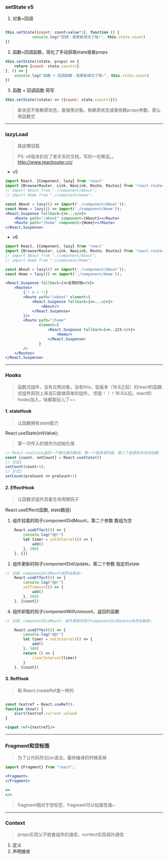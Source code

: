 ### setState v5 
1. 对象+回调
```jsx

this.setState({count: count+value*1}, function () {
            console.log("回调：我更新成功了哈~", this.state.count)
})

```
2. 函数+回调函数，简化了手动获取state或者props
```jsx
this.setState((state, props) => {
    return {count: state.count+1}
}, () => {
    console.log("函数 + 回调函数：我更新成功了哈~", this.state.count)
})
```

3. 函数 + 回调函数 简写
```jsx
this.setState((state) => ({count: state.count+1}))
```

> 新状态不依赖原状态，直接用对象。依赖原状态或者依赖props参数，那么用函数式

---

### lazyLoad
> 路由懒加载

> PS: v6版本扒拉了老半天的文档，写的一坨稀泥。。
http://www.reactrouter.cn/
* v5
```jsx
import React, {Component, lazy} from 'react'
import {BrowserRouter, Link, NavLink, Route, Routes} from "react-router-dom";
// import About from "./component/About";
// import Home from "./component/Home";

const About = lazy(() => import('./component/About'));
const Home = lazy(() => import('./component/Home'));
<React.Suspense fallback={<>...</>}>
    <Route path="/about" component={About}></Route>
    <Route path="/home" component={Home}></Route>
</React.Suspense>
```

* v6
```jsx
import React, {Component, lazy} from 'react'
import {BrowserRouter, Link, NavLink, Route, Routes} from "react-router-dom";
// import About from "./component/About";
// import Home from "./component/Home";

const About = lazy(() => import('./component/About'));
const Home = lazy(() => import('./component/Home'));

<React.Suspense fallback={<>全局的哈</>}>
    <Routes>
        {/* 6.x */}
        <Route path="/about" element={
            <React.Suspense fallback={<>...</>}>
                <About/>
            </React.Suspense>
        }/>
        <Route path="/home"
               element={
                   <React.Suspense fallback={<>..123.</>}>
                       <Home/>
                   </React.Suspense>
               }
        />
    </Routes>
</React.Suspense>
```
---
### Hooks
> 函数式组件，没有实例对象，没有this，低版本（16.8之前）的react的函数式组件原则上来说只能做简单的组件。
> 但是！！！16.8以后，react的hooks加入，啥都能玩儿了~~
#### 1. stateHook
> 让函数拥有state能力

React.useState(initValue);
> 第一次传入的值作为初始化值

```jsx
// React.useState返回一个俩元素的数组，第一个是原来的值，第二个是更新状态的函数
const [count, setCount] = React.useState(0)
// 方式1
setCount(count+1);
// 方式2
setCount(preCount => preCount+1)
```

#### 2. EffectHook
> 让函数式组件具备生命周期钩子

React.useEffect(函数, state数组)

1. 组件挂载的钩子componentDidMount，第二个参数 数组为空
```js
    React.useEffect(() => {
        console.log("@@!")
        let timer = setInterval(() => {
            add()
        }, 500)
    }, [])
```
2. 组件更新的钩子componentDidUpdate，第二个参数 指定的state
```js
// 注意，componentDidMount依然会触发~
    React.useEffect(() => {
        console.log("@@!")
        setTimeout(() => {
            add()
        }, 500)
    }, [count])
```

4. 组件卸载的钩子componentWillUnmount，返回的函数
```js
// 注意，componentDidMount、组件更新的钩子componentDidUpdate依然会触发~

    React.useEffect(() => {
        console.log("@@!")
        let timer = setInterval(() => {
            add()
        }, 500)
        return () => {
            clearInterval(timer)
        }
    }, [count])
```

#### 3. RefHook
> 和 React.createRef是一样的
```jsx

const textref = React.useRef();
function show() {
    alert(textref.current.value)
}

<input ref={textref}/>
```
---
### Fragment和空标签
> 为了让代码符合jsx语法，最终编译的时候丢掉

```jsx
import {Fragment} from "react";

<Fragment>
</Fragment>

<>
</>
```
> fragment相对于空标签，fragment可以给属性值~
---
### Context
> props实现父子嵌套组件的通信，context实现祖孙通信

1. 定义
2. 声明接收
